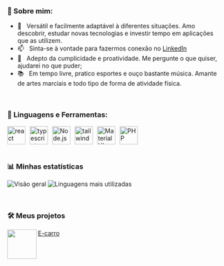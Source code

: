 ### 🧐 Sobre mim:

- 🌱 &nbsp; Versátil e facilmente adaptável à diferentes situações. Amo descobrir, estudar novas tecnologias e investir tempo em aplicações que as utilizem. 
- 📫 &nbsp; Sinta-se à vontade para fazermos conexão no [LinkedIn](https://www.linkedin.com/in/igor-fabiano/)
- 💬 &nbsp; Adepto da cumplicidade e proatividade. Me pergunte o que quiser, ajudarei no que puder;
- 📚 &nbsp; Em tempo livre, pratico esportes e ouço bastante música. Amante de artes marciais e todo tipo de forma de atividade física.

<br>

### 🔨 Linguagens e Ferramentas:
<div style="display: flex; flex-wrap: wrap;>
    <a href="https://react.dev" target="_blank"> <img src="https://cdn.jsdelivr.net/gh/devicons/devicon@latest/icons/react/react-original.svg" alt="react" height="42px" style="margin-right: 10px;"/> </a> 
    <a href="https://typescriptlang.org" target="_blank"> <img src="https://cdn.jsdelivr.net/gh/devicons/devicon@latest/icons/typescript/typescript-plain.svg" alt="typescript" height="42px" style="margin-right: 10px;"/> </a> 
    <a href="https://nodejs.org" target="_blank"> <img alt="Node.js" height ="42px" src="https://cdn.jsdelivr.net/gh/devicons/devicon@latest/icons/nodejs/nodejs-original.svg" style="margin-right: 10px;"> </a>
    <a href="https://git-scm.com/" target="_blank"> <img src="https://cdn.jsdelivr.net/gh/devicons/devicon@latest/icons/tailwindcss/tailwindcss-original.svg" alt="tailwindcss" height='42px' style="margin-right: 10px;"/> </a>
    <a href="https://mui.com/" target="_blank"> <img src="https://cdn.jsdelivr.net/gh/devicons/devicon@latest/icons/materialui/materialui-original.svg" alt="MaterialUI" height='42px' style="margin-right: 10px;"/> </a>
    <a href="https://php.net" target="_blank"> <img src="https://cdn.jsdelivr.net/gh/devicons/devicon@latest/icons/php/php-original.svg" alt="PHP" height='42px'/> </a>
</div>

<br>


### 📊 Minhas estatísticas
 ![Visão geral](https://github-readme-stats.vercel.app/api?username=igorf08&show_icons=true&theme=transparent)
 ![Linguagens mais utilizadas](https://github-readme-stats.vercel.app/api/top-langs/?username=igorf08&layout=compact&theme=transparent)
</a>

<br>

### 🛠️ Meus projetos
<a href="https://e-carro.vercel.app/"><img src="https://raw.githubusercontent.com/igorf08/Projeto-SouEnergy/main/src/assets/favicon.ico" height="68" align="left"> E-carro</a>
